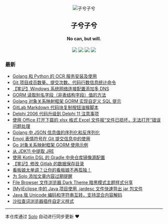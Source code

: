 <p align="center"><img alt="子兮子兮" src="https://zixizixi.cn/images/logo/logo@96.png"></p><h2 align="center">
子兮子兮
</h2>

<h4 align="center">No can, but will.</h4>
<p align="center"><a title="子兮子兮" target="_blank" href="https://github.com/iTanken/solo-blog"><img src="https://img.shields.io/github/last-commit/iTanken/solo-blog.svg?style=flat-square&color=FF9900"></a>
<a title="GitHub repo size in bytes" target="_blank" href="https://github.com/iTanken/solo-blog"><img src="https://img.shields.io/github/repo-size/iTanken/solo-blog.svg?style=flat-square"></a>
<a title="Solo Version" target="_blank" href="https://github.com/88250/solo/releases"><img src="https://img.shields.io/badge/solo-4.4.0-f1e05a.svg?style=flat-square&color=blueviolet"></a>
<a title="Hits" target="_blank" href="https://github.com/88250/hits"><img src="https://hits.b3log.org/iTanken/solo-blog.svg"></a></p>

### 最新

* [Golang 和 Python 的 OCR 服务安装及使用](https://zixizixi.cn/golang-python-ocr)
* [Git 项目成员数量、提交次数、代码行数信息统计命令](https://zixizixi.cn/git-code-user-commit-line-count-stats)
* [【笔记】Windows 系统网络连接配置添加多 DNS](https://zixizixi.cn/windows-tcp-ip-multiple-dns)
* [GORM 读取别名字段（非表结构字段）值的方法](https://zixizixi.cn/golang-gorm-reads-value-of-the-alias-field)
* [Golang 对象关系映射框架 GORM 实现自定义 SQL 提示](https://zixizixi.cn/golang-gorm-custom-table-hints)
* [GitLab Markdown 代码块复制按钮油猴脚本](https://zixizixi.cn/gitlab-markdown-code-copy-tampermonkey)
* [Delphi 2006 代码升级到 Delphi 11 注意事项](https://zixizixi.cn/articles/2021/10/21/1634794226331.html)
* [使用 Office 打开下载的 xlsx 格式 Excel 文件报“文件已损坏，无法打开”错误问题处理](https://zixizixi.cn/windows-office-open-download-xlsx-excel-error-file-corrupted)
* [Golang 中 JSON 信息值的序列化和反序列化](https://zixizixi.cn/golang-json-serializable)
* [Emoji 表情符号在 Git 提交信息中的使用](https://zixizixi.cn/git-commit-emoji)
* [Go 对象关系映射框架 GORM 使用示例](https://zixizixi.cn/go-gorm-crud-example)
* [从 JDK11 中提取 JRE](https://zixizixi.cn/jlink-jdk11-extract-jre11)
* [使用 Kotlin DSL 的 Gradle 中央仓库镜像源配置](https://zixizixi.cn/gradle-maven-kotlin-groovy-config)
* [【笔记】修改 Gitlab 的数据保存目录](https://zixizixi.cn/configure-gitlab-data-dir)
* [看板娘太单调？让你的看板娘不再孤独！](https://zixizixi.cn/solo-kanbanniang-adorn-border-background)
* [为 Solo 添加文章内容过期提醒](https://zixizixi.cn/solo-article-content-expired-tips)
* [File Browser 文件浏览器 Dark Theme 暗黑模式主题样式分享](https://zixizixi.cn/filebrowser-custom-dark-theme)
* [(My)Eclipse 中的 Java 项目使用 .jardesc 文件快速导出 jar 包文件](https://zixizixi.cn/my-eclipse-java-jardesc-export-jar)
* [Java 版 Unicode 编码和字符串互转，支持混合内容解码](https://zixizixi.cn/java-unicode-string-encoder-decoder)
* [沙拉查词浏览器插件自定义样式](https://zixizixi.cn/chromium-extensions-saladict-custom-style)



---

本仓库通过 [Solo](https://github.com/88250/solo) 自动进行同步更新 ❤️ 